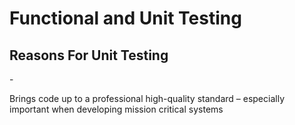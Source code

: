 <h1>Functional and Unit Testing</h1>
<h2>Reasons For Unit Testing</h2>
- <p>Brings code up to a professional high-quality standard – especially important when developing mission critical systems

